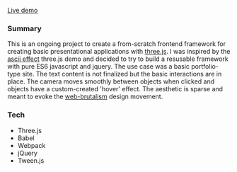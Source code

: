 [Live demo](https://omcrobbie.github.io/three-experiment/)

### Summary
This is an ongoing project to create a from-scratch frontend framework for creating basic presentational applications with [three.js](https://threejs.org/).  I was inspired by the [ascii effect](https://threejs.org/examples/#canvas_ascii_effect) three.js demo and decided to try to build a resusable framework with pure ES6 javascript and jquery.  The use case was a basic portfolio-type site.  The text content is not finalized but the basic interactions are in place.  The camera moves smoothly between objects when clicked and objects have a custom-created 'hover' effect.  The aesthetic is sparse and meant to evoke the [web-brutalism](http://brutalistwebsites.com) design movement.

### Tech
- Three.js
- Babel
- Webpack
- jQuery
- Tween.js
